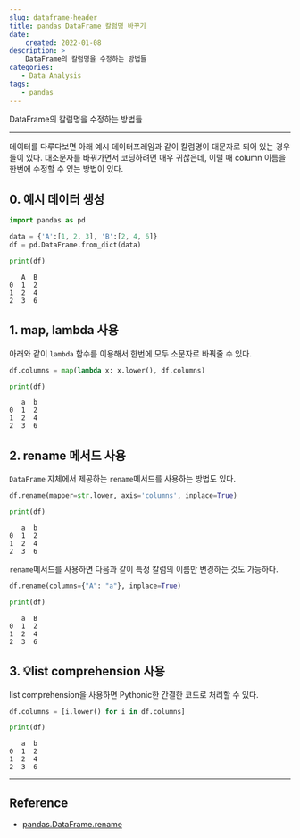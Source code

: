 ```yaml
---
slug: dataframe-header
title: pandas DataFrame 칼럼명 바꾸기
date:
    created: 2022-01-08
description: >
    DataFrame의 칼럼명을 수정하는 방법들
categories:
   - Data Analysis
tags: 
   - pandas
---
```


DataFrame의 칼럼명을 수정하는 방법들  

<!-- more -->

---

데이터를 다루다보면 아래 예시 데이터프레임과 같이 칼럼명이 대문자로 되어 있는 경우들이 있다. 대소문자를 바꿔가면서 코딩하려면 매우 귀찮은데, 이럴 때 column 이름을 한번에 수정할 수 있는 방법이 있다.  

## 0. 예시 데이터 생성

```python
import pandas as pd

data = {'A':[1, 2, 3], 'B':[2, 4, 6]}
df = pd.DataFrame.from_dict(data)

print(df)
```
```
   A  B
0  1  2
1  2  4
2  3  6
```

## 1. map, lambda 사용

아래와 같이 `lambda` 함수를 이용해서 한번에 모두 소문자로 바꿔줄 수 있다.

```python
df.columns = map(lambda x: x.lower(), df.columns)

print(df)
```
```
   a  b
0  1  2
1  2  4
2  3  6
```

## 2. rename 메서드 사용

`DataFrame` 자체에서 제공하는 `rename`메서드를 사용하는 방법도 있다.  

```python
df.rename(mapper=str.lower, axis='columns', inplace=True)

print(df)
```
```
   a  b
0  1  2
1  2  4
2  3  6
```

`rename`메서드를 사용하면 다음과 같이 특정 칼럼의 이름만 변경하는 것도 가능하다.

```python
df.rename(columns={"A": "a"}, inplace=True)

print(df)
```
```
   a  B
0  1  2
1  2  4
2  3  6
```

## 3. 💡list comprehension 사용

list comprehension을 사용하면 Pythonic한 간결한 코드로 처리할 수 있다.  

```python
df.columns = [i.lower() for i in df.columns]

print(df)
```
```
   a  b
0  1  2
1  2  4
2  3  6
```

---
## Reference
- [pandas.DataFrame.rename](https://pandas.pydata.org/docs/reference/api/pandas.DataFrame.rename.html)